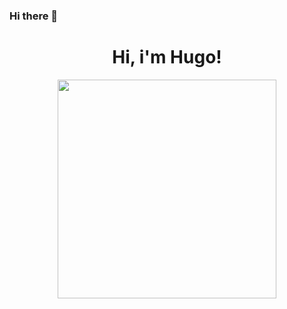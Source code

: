 ### Hi there 👋

<h1 align= "center"><b>Hi, i'm Hugo!</b></h1>
<p align="center"><img width="350" heigh="190" src="https://github.com/hugogomess/hugogomess/blob/master/hacking.gif"></p>
